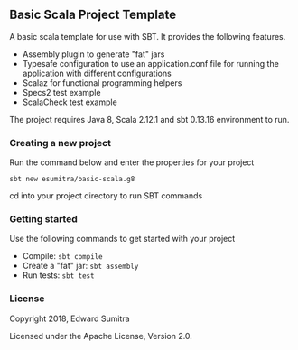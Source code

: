 ## Basic Scala Project Template
A basic scala template for use with SBT. It provides the following features.

 - Assembly plugin to generate "fat" jars
 - Typesafe configuration to use an application.conf file for running the application with different configurations
 - Scalaz for functional programming helpers
 - Specs2 test example
 - ScalaCheck test example

The project requires Java 8, Scala 2.12.1 and sbt 0.13.16 environment to run.

### Creating a new project
Run the command below and enter the properties for your project

`sbt new esumitra/basic-scala.g8`

cd into your project directory to run SBT commands

### Getting started
 Use the following commands to get started with your project

 - Compile: `sbt compile`
 - Create a "fat" jar: `sbt assembly`
 - Run tests: `sbt test`

### License
Copyright 2018, Edward Sumitra

Licensed under the Apache License, Version 2.0.
